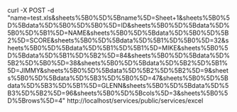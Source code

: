 curl -X POST -d "name=test.xls&sheets%5B0%5D%5Bname%5D=Sheet+1&sheets%5B0%5D%5Bdata%5D%5B0%5D%5B0%5D=ID&sheets%5B0%5D%5Bdata%5D%5B0%5D%5B1%5D=NAME&sheets%5B0%5D%5Bdata%5D%5B0%5D%5B2%5D=SCORE&sheets%5B0%5D%5Bdata%5D%5B1%5D%5B0%5D=32&sheets%5B0%5D%5Bdata%5D%5B1%5D%5B1%5D=MIKE&sheets%5B0%5D%5Bdata%5D%5B1%5D%5B2%5D=84&sheets%5B0%5D%5Bdata%5D%5B2%5D%5B0%5D=38&sheets%5B0%5D%5Bdata%5D%5B2%5D%5B1%5D=JIMMY&sheets%5B0%5D%5Bdata%5D%5B2%5D%5B2%5D=9&sheets%5B0%5D%5Bdata%5D%5B3%5D%5B0%5D=47&sheets%5B0%5D%5Bdata%5D%5B3%5D%5B1%5D=GLENN&sheets%5B0%5D%5Bdata%5D%5B3%5D%5B2%5D=96&sheets%5B0%5D%5Bcols%5D=3&sheets%5B0%5D%5Brows%5D=4" http://localhost/services/public/services/excel
